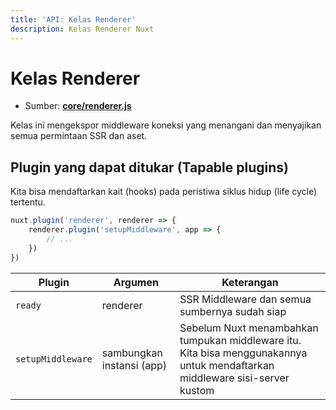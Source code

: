 ```yaml
---
title: 'API: Kelas Renderer'
description: Kelas Renderer Nuxt
---
```


# Kelas Renderer

- Sumber: **[core/renderer.js](https://github.com/nuxt/nuxt.js/tree/dev/packages/core/src/renderer.js)**

Kelas ini mengekspor middleware koneksi yang menangani dan menyajikan semua permintaan SSR dan aset.

## Plugin yang dapat ditukar (Tapable plugins)

Kita bisa mendaftarkan kait (hooks) pada peristiwa siklus hidup (life cycle) tertentu.

```js
nuxt.plugin('renderer', renderer => {
    renderer.plugin('setupMiddleware', app => {
        // ...
    })
})
```

Plugin | Argumen | Keterangan
--- | --- | ---
`ready` | renderer | SSR Middleware dan semua sumbernya sudah siap
`setupMiddleware` | sambungkan instansi (app) | Sebelum Nuxt menambahkan tumpukan middleware itu. Kita bisa menggunakannya untuk mendaftarkan middleware sisi-server kustom
